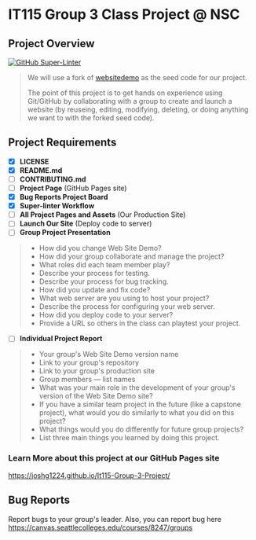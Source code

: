 # IT115 Group 3 Class Project @ NSC

## Project Overview
[![GitHub Super-Linter](https://github.com/firejewels/It115-Group-3-Project_sandbox/workflows/Lint%20Code%20Base/badge.svg)](https://github.com/marketplace/actions/super-linter)

> We will use a fork of [websitedemo](https://github.com/rbunge-nsc/websitedemo) as the seed code for our project.
>
> The point of this project is to get hands on experience using Git/GitHub by collaborating with a group to create and launch a website (by reuseing, editing, modifying, deleting, or doing anything we want to with the forked seed code).

## Project Requirements

- [x] **LICENSE**
- [x] **README.md**
- [ ] **CONTRIBUTING.md**
- [ ] **Project Page** (GitHub Pages site)
- [x] **Bug Reports Project Board**
- [x] **Super-linter Workflow**
- [ ] **All Project Pages and Assets** (Our Production Site)
- [ ] **Launch Our Site** (Deploy code to server)
- [ ] **Group Project Presentation**
>* How did you change Web Site Demo?
>* How did your group collaborate and manage the project?
>* What roles did each team member play?
>* Describe your process for testing.
>* Describe your process for bug tracking.
>* How did you update and fix code?
>* What web server are you using to host your project?
>* Describe the process for configuring your web server.
>* How did you deploy code to your server?
>* Provide a URL so others in the class can playtest your project.
- [ ] **Individual Project Report**
>* Your group's Web Site Demo version name
>* Link to your group's repository
>* Link to your group's production site
>* Group members — list names
>* What was your main role in the development of your group's version of the Web Site Demo site?
>* If you have a similar team project in the future (like a capstone project),
>  what would you do similarly to what you did on this project?
>* What things would you do differently for future group projects?
>* List three main things you learned by doing this project.


### Learn More about this project at our GitHub Pages site
<https://joshg1224.github.io/It115-Group-3-Project/>

## Bug Reports
Report bugs to your group's leader. Also, you can report bug here
<https://canvas.seattlecolleges.edu/courses/8247/groups>
